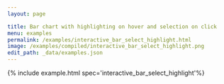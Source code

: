 ```yaml
---
layout: page

title: Bar chart with highlighting on hover and selection on click
menu: examples
permalink: /examples/interactive_bar_select_highlight.html
image: /examples/compiled/interactive_bar_select_highlight.png
edit_path: _data/examples.json
---
```




{% include example.html spec='interactive_bar_select_highlight'%}
